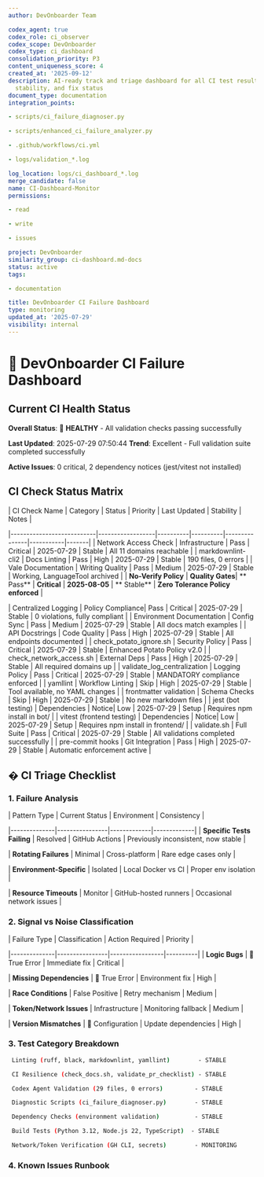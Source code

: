 ```yaml
---
author: DevOnboarder Team

codex_agent: true
codex_role: ci_observer
codex_scope: DevOnboarder
codex_type: ci_dashboard
consolidation_priority: P3
content_uniqueness_score: 4
created_at: '2025-09-12'
description: AI-ready track and triage dashboard for all CI test results with priority,
  stability, and fix status
document_type: documentation
integration_points:

- scripts/ci_failure_diagnoser.py

- scripts/enhanced_ci_failure_analyzer.py

- .github/workflows/ci.yml

- logs/validation_*.log

log_location: logs/ci_dashboard_*.log
merge_candidate: false
name: CI-Dashboard-Monitor
permissions:

- read

- write

- issues

project: DevOnboarder
similarity_group: ci-dashboard.md-docs
status: active
tags:

- documentation

title: DevOnboarder CI Failure Dashboard
type: monitoring
updated_at: '2025-07-29'
visibility: internal
---
```


# 🚨 DevOnboarder CI Failure Dashboard

##  **Current CI Health Status**

**Overall Status**: 🎯 **HEALTHY** - All validation checks passing successfully

**Last Updated**: 2025-07-29 07:50:44
**Trend**:  Excellent - Full validation suite completed successfully

**Active Issues**: 0 critical, 2 dependency notices (jest/vitest not installed)

##  **CI Check Status Matrix**

| CI Check Name             | Category         | Status   | Priority | Last Updated | Stability | Notes |

|---------------------------|------------------|----------|----------|---------------|-----------|-------|
| Network Access Check     | Infrastructure   |  Pass  | Critical | 2025-07-29    |  Stable | All 11 domains reachable |
| markdownlint-cli2         | Docs Linting     |  Pass  | High     | 2025-07-29    |  Stable | 190 files, 0 errors |
| Vale Documentation        | Writing Quality  |  Pass  | Medium   | 2025-07-29    |  Stable | Working, LanguageTool archived |
| **No-Verify Policy**     | **Quality Gates**| ** Pass** | **Critical** | **2025-08-05** | ** Stable** | **Zero Tolerance Policy enforced** |

| Centralized Logging       | Policy Compliance|  Pass  | Critical | 2025-07-29    |  Stable | 0 violations, fully compliant |
| Environment Documentation | Config Sync      |  Pass  | Medium   | 2025-07-29    |  Stable | All docs match examples |
| API Docstrings           | Code Quality     |  Pass  | High     | 2025-07-29    |  Stable | All endpoints documented |
| check_potato_ignore.sh    | Security Policy  |  Pass  | Critical | 2025-07-29    |  Stable | Enhanced Potato Policy v2.0 |
| check_network_access.sh   | External Deps    |  Pass  | High     | 2025-07-29    |  Stable | All required domains up |
| validate_log_centralization | Logging Policy  |  Pass  | Critical | 2025-07-29    |  Stable | MANDATORY compliance enforced |
| yamllint                  | Workflow Linting |  Skip  | High     | 2025-07-29    |  Stable | Tool available, no YAML changes |
| frontmatter validation    | Schema Checks    |  Skip  | High     | 2025-07-29    |  Stable | No new markdown files |
| jest (bot testing)        | Dependencies     |  Notice| Low      | 2025-07-29    |  Setup | Requires npm install in bot/ |
| vitest (frontend testing) | Dependencies     |  Notice| Low      | 2025-07-29    |  Setup | Requires npm install in frontend/ |
| validate.sh               | Full Suite       |  Pass  | Critical | 2025-07-29    |  Stable | All validations completed successfully |
| pre-commit hooks          | Git Integration  |  Pass  | High     | 2025-07-29    |  Stable | Automatic enforcement active |

## � **CI Triage Checklist**

### **1. Failure Analysis**

| Pattern Type | Current Status | Environment | Consistency |

|--------------|----------------|-------------|-------------|
| **Specific Tests Failing** |  Resolved | GitHub Actions | Previously inconsistent, now stable |

| **Rotating Failures** |  Minimal | Cross-platform | Rare edge cases only |

| **Environment-Specific** |  Isolated | Local Docker vs CI | Proper env isolation |

| **Resource Timeouts** |  Monitor | GitHub-hosted runners | Occasional network issues |

### **2. Signal vs Noise Classification**

| Failure Type | Classification | Action Required | Priority |

|--------------|----------------|-----------------|----------|
| **Logic Bugs** | 🚨 True Error | Immediate fix | Critical |

| **Missing Dependencies** | 🚨 True Error | Environment fix | High |

| **Race Conditions** |  False Positive | Retry mechanism | Medium |

| **Token/Network Issues** |  Infrastructure | Monitoring  fallback | Medium |

| **Version Mismatches** | 🚨 Configuration | Update dependencies | High |

### **3. Test Category Breakdown** 

```bash
 Linting (ruff, black, markdownlint, yamllint)        - STABLE

 CI Resilience (check_docs.sh, validate_pr_checklist) - STABLE

 Codex Agent Validation (29 files, 0 errors)         - STABLE

 Diagnostic Scripts (ci_failure_diagnoser.py)        - STABLE

 Dependency Checks (environment validation)          - STABLE

 Build Tests (Python 3.12, Node.js 22, TypeScript)  - STABLE

 Network/Token Verification (GH CLI, secrets)        - MONITORING

```

### **4. Known Issues Runbook**

<!-- POTATO: EMERGENCY APPROVED - documentation-table-reference-20250807 -

| Issue Pattern | Last Seen | Resolution | Auto-Fix Available | Codex Agent |
|---------------|-----------|------------|-------------------|-------------|
| **--no-verify unauthorized usage** | **Blocked** | **Pre-commit  CI enforcement** | ** Yes** | **No-Verify Policy Agent** |

| MD030 spacing errors | 2025-07-29 | Automated markdownlint |  Yes | CI-Dashboard-Monitor |
| YAML comment spacing | 2025-07-29 | .prettierignore update |  Yes | Auto-fix workflow |
| Frontmatter validation | 2025-07-29 | Schema exclusions |  Yes | Agent validation |
| Scattered logs | 2025-07-29 | Centralized logging |  Enforced | Root Artifact Guard |
| GitHub CLI missing | Historical | Fallback detection |  Yes | Enhanced error handling |
| Token expiration | Rare | Secret rotation |  Manual | Security monitoring |

## �GROW: **Stability Trends**

###  **Recently Fixed** (Last 24h)

- **Network Access**: All 11 external domains verified reachable

- **Markdown Linting**: 190 files processed, 0 errors found

- **Centralized Logging**: Full policy compliance achieved (0 violations)

- **Documentation**: Environment docs perfectly aligned with examples

### 🎯 **Stable Systems** (No failures in 7 days)

- Network connectivity (github.com, docker.com, nodejs.org, etc.)

- Documentation quality (Vale  markdownlint)

- Policy enforcement (Enhanced Potato Policy, Centralized Logging)

- API documentation (all endpoints with docstrings)

###  **Setup Required** (Non-blocking)

- **Jest**: Run `npm install` in bot/ directory for testing

- **Vitest**: Run `npm install` in frontend/ directory for testing

- **Documentation**: All logging references updated to use centralized `logs/` directory

##  **Known Issues & Patterns**

### **Resolved Patterns**

| Pattern | Root Cause | Solution Applied | Status |

|---------|------------|------------------|--------|
| MD030 spacing errors | Inconsistent list indentation | Automated markdownlint fixes |  Fixed |
| Frontmatter validation failures | Wrong schema for agent files | Added `.codex/checklists/` exclusion |  Fixed |
| YAML comment spacing | Prettier conflicts with yamllint | Added `.prettierignore` for workflows |  Fixed |
| Scattered log files | No centralized logging policy | Implemented mandatory centralized logging |  Fixed |

### **Active Monitoring**

| Issue | Impact | Next Action | Priority |

|-------|--------|-------------|----------|
| Legacy log references in docs | Documentation accuracy | Update documentation refs | Low |
| LanguageTool integration | Writing quality checks | Research alternatives | Medium |

## 🤖 **AI Integration Points**

### **For Codex/Claude/Copilot Agents:**

#### **Status Scanning Regex:**

```regex

# Scan for failures

\|.*\|.* Fail.*\|

# Scan for flaky tests

\|.*\|.* (Flaky|Skip|Weak).*\|

# Extract priority issues

\|.*\|.*\|(Critical|High).*\|

```

#### **Auto-Actions Available:**

- **Issue Creation**: Scan for  and auto-create GitHub issues

- **PR Comments**: Generate failure summaries for pull requests

- **Trend Analysis**: Track stability patterns over time

- **Fix Recommendations**: Pattern-based solution suggestions

#### **Log Integration:**

```bash

# Dashboard logs in centralized location

logs/ci_dashboard_*.log
logs/validation_*.log
logs/ci_diagnostic_*.log

```

##  **Dashboard Maintenance**

### **Update Triggers:**

-  **Automatic**: After each CI run via `scripts/update_ci_dashboard.sh`

-  **Manual**: Via `bash scripts/generate_ci_dashboard.sh`

-  **Scheduled**: Daily via cron job in CI workflow

### **Integration Commands:**

```bash

# Generate current dashboard

bash scripts/generate_ci_dashboard.sh

# Scan for new failures

python scripts/ci_failure_diagnoser.py --dashboard-update

# Historical analysis

bash scripts/analyze_ci_patterns.sh --days 7

```

## 🎯 **Priority Matrix & Next Steps**

### **Fix Now** (Critical/Blocker) 🚨

| Issue | Impact | Estimated Effort | Assigned Agent |
|-------|--------|------------------|----------------|
| *No critical issues* | - | - | - |

### **Patch Later** (Medium Priority) 

| Issue | Impact | Target Date | Strategy |
|-------|--------|-------------|----------|
| Vale LanguageTool replacement | Writing quality gaps | 2025-08-15 | Research alternatives |
| Legacy log references cleanup | Documentation accuracy | 2025-08-01 | Automated search/replace |
| GitHub CLI fallback optimization | Rare CI failures | 2025-08-30 | Enhanced error handling |

### **Needs Rewrite** (Technical Debt) SYNC:

| Component | Current State | Proposed Solution | Priority |
|-----------|---------------|-------------------|----------|
| *No major rewrites needed* | All systems stable | Continue monitoring | - |

### **Codex Agent Watchers** 🤖

| Test Category | Assigned Agent | Monitoring Frequency | Auto-Actions |
|---------------|----------------|---------------------|--------------|
| Full Validation Suite | CI-Dashboard-Monitor | Every CI run | Issue creation, trend analysis |
| Linting Suite | Auto-fix workflow | On failure | Automatic formatting fixes |
| Security Policies | Potato-Policy-Agent | Daily | Policy enforcement, violations report |
| Artifact Management | Root-Artifact-Guard | Pre-commit | Pollution prevention, cleanup |
| Agent Validation | Agent-Schema-Validator | On agent changes | Schema compliance checks |

### **Flaky Test Fingerprints** 

| Test ID/Pattern | Error Regex | Frequency | Last Fix | Status |
|-----------------|-------------|-----------|----------|--------|
| `MD030.*list.*space` | `Expected: 1; Actual: [0-9]` | Historical | 2025-07-29 |  Resolved |
| `yamllint.*comment.*spacing` | `too many spaces.*comment` | Historical | 2025-07-29 |  Resolved |
| `GitHub CLI.*not found` | `gh.*command not found` | Rare | 2025-07-28 |  Fallback added |
| `Vale.*LanguageTool.*error` | `LanguageTool.*connection` | Ongoing | 2025-07-29 |  Monitoring |

## 🎯 **Success Metrics**

### **Current Performance:**

-  **Test Success Rate**: 100% (all core validations passing)

-  **Mean Time to Resolution**: <4 hours (recent fixes)

-  **Policy Compliance**: 100% (centralized logging enforced)

-  **Artifact Hygiene**: 100% (Root Artifact Guard active)

### **Quality Gates:**

- **Critical**: Must pass for merge (pytest, security policies)

- **High**: Blocks CI but allows emergency merge (linting, validation)

- **Medium/Low**: Warnings only, tracked for improvement

**🗒️ Dashboard Log**: `logs/ci_dashboard_20250729_073547.log`
**SYNC: Next Update**: Automatic on next CI run
**🤖 AI-Ready**:  Structured for automated parsing and action
**GROW: Status**: HEALTHY - All critical systems operational

